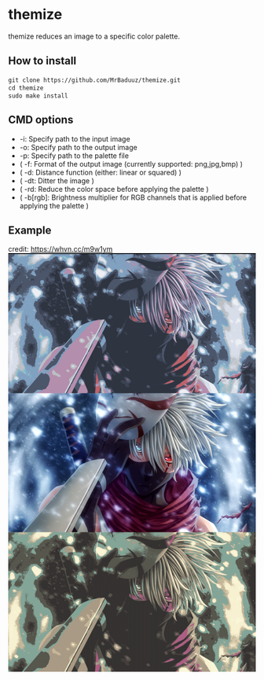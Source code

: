 # themize

themize reduces an image to a specific color palette.

## How to install
```
git clone https://github.com/MrBaduuz/themize.git
cd themize
sudo make install
```

## CMD options
* -i: Specify path to the input image
* -o: Specify path to the output image
* -p: Specify path to the palette file
* ( -f: Format of the output image (currently supported: png,jpg,bmp) )
* ( -d: Distance function (either: linear or squared) )
* ( -dt: Ditter the image )
* ( -rd: Reduce the color space before applying the palette )
* ( -b[rgb]: Brightness multiplier for RGB channels that is applied before applying the palette )

## Example
credit: https://whvn.cc/m9w1ym
![Example image](example_image.png "Example image")
